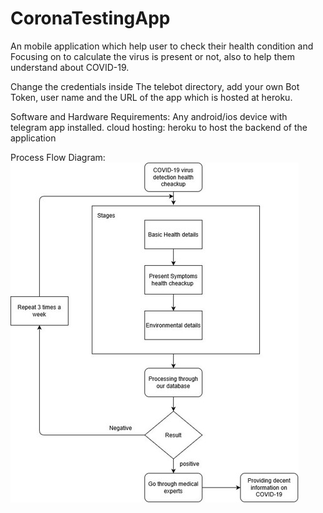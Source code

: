 # CoronaTestingApp
An mobile application which help user to check their health condition and Focusing on to calculate the virus is present or not, also to help them understand about COVID-19.

Change the credentials inside The telebot directory, add your own Bot Token, user name and the URL of the app which is hosted at heroku.

Software and Hardware Requirements:
Any android/ios device with telegram app installed.
cloud hosting: heroku to host the backend of the application

Process Flow Diagram:
![Image description](process.jpg)
